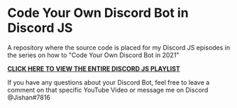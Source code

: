 # Code Your Own Discord Bot in Discord JS
A repository where the source code is placed for my Discord JS episodes in the series on how to "Code Your Own Discord Bot in 2021"

**[CLICK HERE TO VIEW THE ENTIRE DISCORD JS PLAYLIST](https://www.youtube.com/watch?v=8pbcFKzDgKY&list=PLApYoRlzhXgwc1nno3QzpUfUuS5xaid_K)**

If you have any questions about your Discord Bot, feel free to leave a comment on that specific YouTube Video or message me on Discord @Jishan#7816

